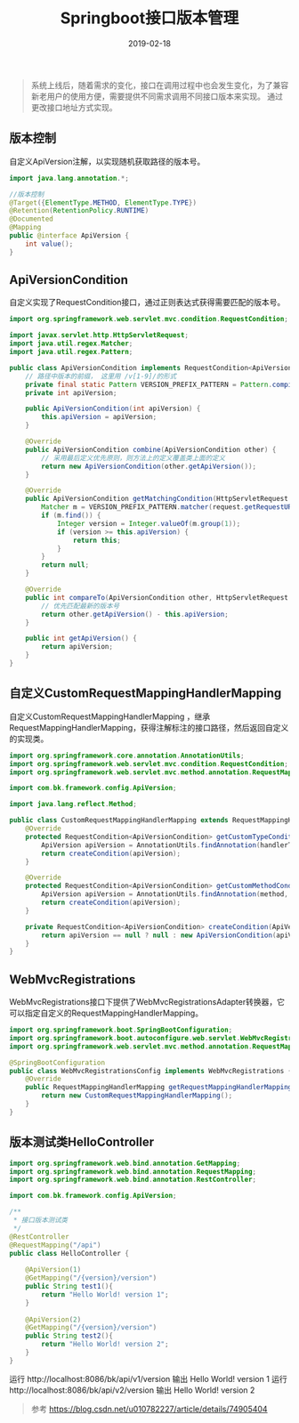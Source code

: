 ﻿---
title: Springboot接口版本管理
tag: Springboot
category: Springboot
date: 2019-02-18
---

>系统上线后，随着需求的变化，接口在调用过程中也会发生变化，为了兼容新老用户的使用方便，需要提供不同需求调用不同接口版本来实现。
>通过更改接口地址方式实现。

## 版本控制
自定义ApiVersion注解，以实现随机获取路径的版本号。
```java
import java.lang.annotation.*;

//版本控制
@Target({ElementType.METHOD, ElementType.TYPE})
@Retention(RetentionPolicy.RUNTIME)
@Documented
@Mapping
public @interface ApiVersion {
    int value();
}
```

## ApiVersionCondition 
自定义实现了RequestCondition接口，通过正则表达式获得需要匹配的版本号。
```java
import org.springframework.web.servlet.mvc.condition.RequestCondition;

import javax.servlet.http.HttpServletRequest;
import java.util.regex.Matcher;
import java.util.regex.Pattern;

public class ApiVersionCondition implements RequestCondition<ApiVersionCondition> {
    // 路径中版本的前缀， 这里用 /v[1-9]/的形式
    private final static Pattern VERSION_PREFIX_PATTERN = Pattern.compile("v(\\d+)/");
    private int apiVersion;

    public ApiVersionCondition(int apiVersion) {
        this.apiVersion = apiVersion;
    }

    @Override
    public ApiVersionCondition combine(ApiVersionCondition other) {
        // 采用最后定义优先原则，则方法上的定义覆盖类上面的定义
        return new ApiVersionCondition(other.getApiVersion());
    }

    @Override
    public ApiVersionCondition getMatchingCondition(HttpServletRequest request) {
        Matcher m = VERSION_PREFIX_PATTERN.matcher(request.getRequestURI());
        if (m.find()) {
            Integer version = Integer.valueOf(m.group(1));
            if (version >= this.apiVersion) {
                return this;
            }
        }
        return null;
    }

    @Override
    public int compareTo(ApiVersionCondition other, HttpServletRequest request) {
        // 优先匹配最新的版本号
        return other.getApiVersion() - this.apiVersion;
    }

    public int getApiVersion() {
        return apiVersion;
    }
}
```

## 自定义CustomRequestMappingHandlerMapping 
自定义CustomRequestMappingHandlerMapping ，继承RequestMappingHandlerMapping，获得注解标注的接口路径，然后返回自定义的实现类。
```java
import org.springframework.core.annotation.AnnotationUtils;
import org.springframework.web.servlet.mvc.condition.RequestCondition;
import org.springframework.web.servlet.mvc.method.annotation.RequestMappingHandlerMapping;

import com.bk.framework.config.ApiVersion;

import java.lang.reflect.Method;

public class CustomRequestMappingHandlerMapping extends RequestMappingHandlerMapping {
    @Override
    protected RequestCondition<ApiVersionCondition> getCustomTypeCondition(Class<?> handlerType) {
        ApiVersion apiVersion = AnnotationUtils.findAnnotation(handlerType, ApiVersion.class);
        return createCondition(apiVersion);
    }

    @Override
    protected RequestCondition<ApiVersionCondition> getCustomMethodCondition(Method method) {
        ApiVersion apiVersion = AnnotationUtils.findAnnotation(method, ApiVersion.class);
        return createCondition(apiVersion);
    }

    private RequestCondition<ApiVersionCondition> createCondition(ApiVersion apiVersion) {
        return apiVersion == null ? null : new ApiVersionCondition(apiVersion.value());
    }
}
```

## WebMvcRegistrations
WebMvcRegistrations接口下提供了WebMvcRegistrationsAdapter转换器，它可以指定自定义的RequestMappingHandlerMapping。

```java
import org.springframework.boot.SpringBootConfiguration;
import org.springframework.boot.autoconfigure.web.servlet.WebMvcRegistrations;
import org.springframework.web.servlet.mvc.method.annotation.RequestMappingHandlerMapping;

@SpringBootConfiguration
public class WebMvcRegistrationsConfig implements WebMvcRegistrations {
    @Override
    public RequestMappingHandlerMapping getRequestMappingHandlerMapping() {
        return new CustomRequestMappingHandlerMapping();
    }
}
```

## 版本测试类HelloController

```java
import org.springframework.web.bind.annotation.GetMapping;
import org.springframework.web.bind.annotation.RequestMapping;
import org.springframework.web.bind.annotation.RestController;

import com.bk.framework.config.ApiVersion;

/**
 * 接口版本测试类
 */
@RestController
@RequestMapping("/api")
public class HelloController {
	
	@ApiVersion(1)
    @GetMapping("/{version}/version")
    public String test1(){
        return "Hello World! version 1";
    }
	
    @ApiVersion(2)
    @GetMapping("/{version}/version")
    public String test2(){
        return "Hello World! version 2";
    }
}
```

运行 http://localhost:8086/bk/api/v1/version 输出 Hello World! version 1
运行 http://localhost:8086/bk/api/v2/version 输出 Hello World! version 2

>参考 https://blog.csdn.net/u010782227/article/details/74905404
